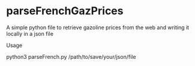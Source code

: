 parseFrenchGazPrices
====================

A simple python file to retrieve gazoline prices from the web and 
writing it locally in a json file

Usage

python3 parseFrench.py /path/to/save/your/json/file
